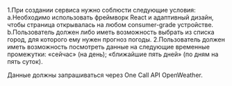 1.При создании сервиса нужно соблюсти следующие условия:
	a.Необходимо использовать фреймворк React и адаптивный дизайн, чтобы страница открывалась на любом consumer-grade устройстве.
	b.Пользователь должен либо иметь возможность выбрать из списка город, для которого ему нужен прогноз погоды.
2.Пользователь должен иметь возможность посмотреть данные на следующие временные промежутки:
	«сейчас» (на день);
	«ближайшие пять дней» (по дням на пять суток).


Данные должны запрашиваться через One Call API OpenWeather.
